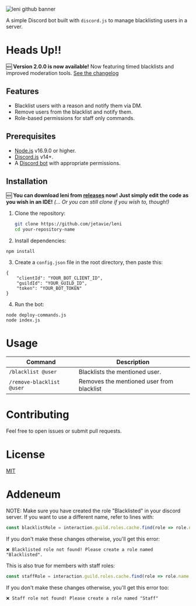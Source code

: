 ![leni github banner](https://github.com/user-attachments/assets/761a9c7d-cff8-4636-9cea-67e3d432987d)

A simple Discord bot built with `discord.js` to manage blacklisting users in a server.

# Heads Up!!
🆕 **Version 2.0.0 is now available!** Now featuring timed blacklists and improved moderation tools. [See the changelog](./CHANGELOG.md)

## Features
- Blacklist users with a reason and notify them via DM.
- Remove users from the blacklist and notify them.
- Role-based permissions for staff only commands.

## Prerequisites
- [Node.js](https://nodejs.org/en/) v16.9.0 or higher.
- [Discord.js](https://discord.js.org) v14+.
- A [Discord bot](https://discord.com/developers/applications) with appropriate permissions.

## Installation

🆕 **You can download leni from [releases](https://github.com/jetavie/leni/releases/tag/2.0) now! Just simply edit the code as you wish in an IDE!** *(... Or you can still clone if you wish to, though!)*

1. Clone the repository:
   ```bash
   git clone https://github.com/jetavie/leni
   cd your-repository-name
2. Install dependencies:
```
npm install
```
3. Create a `config.json` file in the root directory, then paste this:
```
{
    "clientId": "YOUR_BOT_CLIENT_ID",
    "guildId": "YOUR_GUILD_ID",
    "token": "YOUR_BOT_TOKEN"
}
```

4. Run the bot:
```
node deploy-commands.js
node index.js
```

# Usage

| Command       | Description                           |
| ------------- | ------------------------------------- |
| `/blacklist @user`  | Blacklists the mentioned user.    |
| `/remove-blacklist @user`   | 	Removes the mentioned user from blacklist |

# Contributing
Feel free to open issues or submit pull requests.

# License
[MIT](https://opensource.org/license/MIT)

# Addeneum

NOTE: Make sure you have created the role "Blacklisted" in your discord server. If you want to use a different name, refer to lines with:
```discord.js
const blacklistRole = interaction.guild.roles.cache.find(role => role.name === 'Blacklisted');
```
If you don't make these changes otherwise, you'll get this error:

`❌ Blacklisted role not found! Please create a role named "Blacklisted".`

This is also true for members with staff roles:

```discord.js
const staffRole = interaction.guild.roles.cache.find(role => role.name === 'Staff'); 
```
If you don't make these changes otherwise, you'll get this error too:

`❌ Staff role not found! Please create a role named "Staff"`


